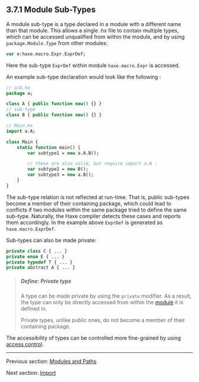 ## 3.7.1 Module Sub-Types

A module sub-type is a type declared in a module with a different name than that module. This allows a single .hx file to contain multiple types, which can be accessed unqualified from within the module, and by using `package.Module.Type` from other modules:

```haxe
var e:haxe.macro.Expr.ExprDef;
```

Here the sub-type `ExprDef` within module `haxe.macro.Expr` is accessed. 

An example sub-type declaration would look like the following :

```haxe
// a/A.hx
package a;

class A { public function new() {} }
// sub-type
class B { public function new() {} }
```

```haxe
// Main.hx
import a.A;

class Main {
    static function main() {
        var subtype1 = new a.A.B();

        // these are also valid, but require import a.A :
        var subtype2 = new B();
        var subtype3 = new a.B();
    }
}
```

The sub-type relation is not reflected at run-time. That is, public sub-types become a member of their containing package, which could lead to conflicts if two modules within the same package tried to define the same sub-type. Naturally, the Haxe compiler detects these cases and reports them accordingly. In the example above `ExprDef` is generated as `haxe.macro.ExprDef`.

Sub-types can also be made private:

```haxe
private class C { ... }
private enum E { ... }
private typedef T { ... }
private abstract A { ... }
```

> ##### Define: Private type
>
> A type can be made private by using the `private` modifier. As a result, the type can only be directly accessed from within the [module](dictionary.md#define-module) it is defined in.
> 
> Private types, unlike public ones, do not become a member of their containing package.

The accessibility of types can be controlled more fine-grained by using [access control](lf-access-control.md).

---

Previous section: [Modules and Paths](type-system-modules-and-paths.md)

Next section: [Import](type-system-import.md)